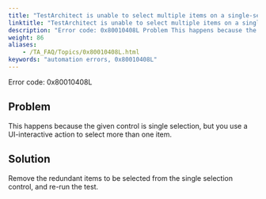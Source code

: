 ```yaml
--- 
title: "TestArchitect is unable to select multiple items on a single-selection control <controlName\\>, which resides in the <windowName\\> window. Please ensure that only a single item is selected on the control."
linktitle: "TestArchitect is unable to select multiple items on a single-selection control *<controlName\\>*, which resides in the *<windowName\\>* window. Please ensure that only a single item is selected on the control."
description: "Error code: 0x80010408L Problem This happens because the given control is single selection, but you use a UI-interactive action to select more than one item. Solution Remove the redundant items to be ..."
weight: 86
aliases: 
    - /TA_FAQ/Topics/0x80010408L.html
keywords: "automation errors, 0x80010408L"
---
```


Error code: 0x80010408L

## Problem

This happens because the given control is single selection, but you use a UI-interactive action to select more than one item.

## Solution

Remove the redundant items to be selected from the single selection control, and re-run the test.




